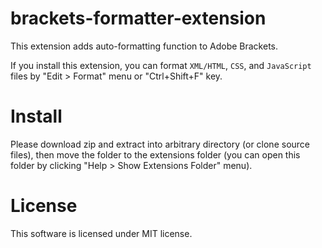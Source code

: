 brackets-formatter-extension
============================

This extension adds auto-formatting function to Adobe Brackets.

If you install this extension, you can format `XML/HTML`, `CSS`, and `JavaScript` files by "Edit > Format" menu or "Ctrl+Shift+F" key.

Install
===

Please download zip and extract into arbitrary directory (or clone source files), then move the folder to the extensions folder (you can open this folder by clicking "Help > Show Extensions Folder" menu).

License
===
This software is licensed under MIT license.